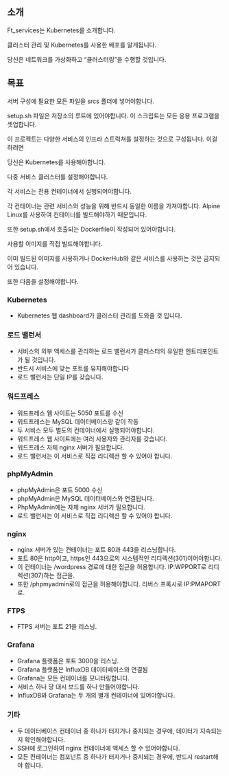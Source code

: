 ## 소개
Ft_services는 Kubernetes를 소개합니다.

클러스터 관리 및 Kubernetes를 사용한 배포를 알게됩니다.

당신은 네트워크를 가상화하고 “클러스터링”을 수행할 것입니다.

## 목표

서버 구성에 필요한 모든 파일을 srcs 폴더에 넣어야합니다.

setup.sh 파일은 저장소의 루트에 있어야합니다. 이 스크립트는 모든 응용 프로그램을 셋업합니다.

이 프로젝트는 다양한 서비스의 인프라 스트럭쳐를 설정하는 것으로 구성됩니다. 이걸 하려면

당신은 Kubernetes를 사용해야합니다.

다중 서비스 클러스터를 설정해야합니다.

각 서비스는 전용 컨테이너에서 실행되어야합니다.

각 컨테이너는 관련 서비스와 성능을 위해 반드시 동일한 이름을 가져야합니다. Alpine Linux를 사용하여 컨테이너를 빌드해야하기 때문입니다.

또한 setup.sh에서 호출되는 Dockerfile이 작성되어 있어야합니다.

사용할 이미지를 직접 빌드해야합니다.

이미 빌드된 이미지를 사용하거나 DockerHub와 같은 서비스를 사용하는 것은 금지되어 있습니다.

또한 다음을 설정해야합니다.



### Kubernetes

* Kubernetes 웹 dashboard가 클러스터 관리를 도와줄 것 입니다.

### 로드 밸런서
* 서비스의 외부 액세스를 관리하는 로드 밸런서가 클러스터의 유일한 엔트리포인트가 될 것입니다.
* 반드시 서비스에 맞는 포트를 유지해야합니다
* 로드 밸런서는 단일 IP를 갖습니다.

### 워드프레스
* 워드프레스 웹 사이트는 5050 포트를 수신
* 워드프레스는 MySQL 데이터베이스랑 같이 작동
* 두 서비스 모두 별도의 컨테이너에서 실행되어야합니다.
* 워드프레스 웹 사이트에는 여러 사용자와 관리자를 갖습니다.
* 워드프레스 자체 nginx 서버가 필요합니다.
* 로드 밸런서는 이 서비스로 직접 리디렉션 할 수 있어야 합니다.


### phpMyAdmin
* phpMyAdmin은 포트 5000 수신
* phpMyAdmin은 MySQL 데이터베이스와 연결됩니다.
* PhpMyAdmin에는 자체 nginx 서버가 필요합니다.
* 로드 밸런서는 이 서비스로 직접 리디렉션 할 수 있어야 합니다.


### nginx
* nginx 서버가 있는 컨테이너는 포트 80과 443을 리스닝합니다.
* 포트 80은 http이고, https인 443으로의 시스템적인 리디렉션(301)이어야합니다.
* 이 컨테이너는 /wordpress 경로에 대한 접근을 허용합니다. IP:WPPORT로 리디렉션(307)하는 접근을.
* 또한 /phpmyadmin로의 접근을 허용해야합니다. 리버스 프록시로 IP:PMAPORT로.


### FTPS
* FTPS 서버는 포트 21을 리스닝.

### Grafana
* Grafana 플랫폼은 포트 3000을 리스닝.
* Grafana 플랫폼은 InfluxDB 데이터베이스와 연결됨
* Grafana는 모든 컨테이너를 모니터링합니다.
* 서비스 하나 당 대시 보드를 하나 만들어야합니다.
* InﬂuxDB와 Grafana는 두 개의 별개 컨테이너에 있어야합니다.

### 기타
* 두 데이터베이스 컨테이너 중 하나가 터지거나 중지되는 경우에, 데이터가 지속되는지 확인해야합니다.
* SSH에 로그인하여 nginx 컨테이너에 액세스 할 수 있어야합니다.
* 모든 컨테이너는 컴포넌트 중 하나가 터지거나 중지되는 경우에, 반드시 restart해야 합니다.

